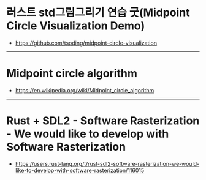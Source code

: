 # 러스트 std그림그리기 연습 굿(Midpoint Circle Visualization Demo)

- https://github.com/tsoding/midpoint-circle-visualization

<hr />

# Midpoint circle algorithm
- https://en.wikipedia.org/wiki/Midpoint_circle_algorithm

<hr />

# Rust + SDL2 - Software Rasterization - We would like to develop with Software Rasterization
- https://users.rust-lang.org/t/rust-sdl2-software-rasterization-we-would-like-to-develop-with-software-rasterization/116015
